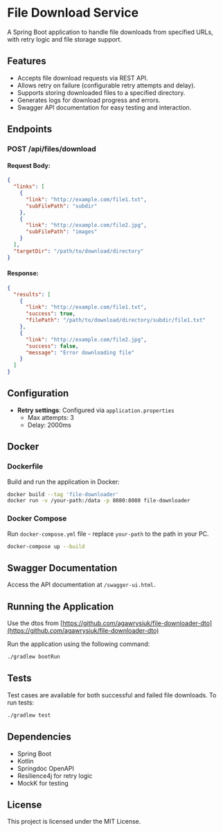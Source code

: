 
# File Download Service

A Spring Boot application to handle file downloads from specified URLs, with retry logic and file storage support.

## Features

- Accepts file download requests via REST API.
- Allows retry on failure (configurable retry attempts and delay).
- Supports storing downloaded files to a specified directory.
- Generates logs for download progress and errors.
- Swagger API documentation for easy testing and interaction.

## Endpoints

### POST /api/files/download

#### Request Body:
```json
{
  "links": [
    {
      "link": "http://example.com/file1.txt",
      "subFilePath": "subdir"
    },
    {
      "link": "http://example.com/file2.jpg",
      "subFilePath": "images"
    }
  ],
  "targetDir": "/path/to/download/directory"
}
```

#### Response:
```json
{
  "results": [
    {
      "link": "http://example.com/file1.txt",
      "success": true,
      "filePath": "/path/to/download/directory/subdir/file1.txt"
    },
    {
      "link": "http://example.com/file2.jpg",
      "success": false,
      "message": "Error downloading file"
    }
  ]
}
```

## Configuration

- **Retry settings**: Configured via `application.properties`
    - Max attempts: 3
    - Delay: 2000ms

## Docker

### Dockerfile
Build and run the application in Docker:
```bash
docker build --tag 'file-downloader'
docker run -v /your-path:/data -p 8080:8080 file-downloader
```

### Docker Compose
Run `docker-compose.yml` file - replace `your-path` to the path in your PC.
```bash
docker-compose up --build
```

## Swagger Documentation

Access the API documentation at `/swagger-ui.html`.

## Running the Application

Use the dtos from [https://github.com/agawrysiuk/file-downloader-dto](https://github.com/agawrysiuk/file-downloader-dto)

Run the application using the following command:

```bash
./gradlew bootRun
```

## Tests

Test cases are available for both successful and failed file downloads. To run tests:

```bash
./gradlew test
```

## Dependencies

- Spring Boot
- Kotlin
- Springdoc OpenAPI
- Resilience4j for retry logic
- MockK for testing

## License

This project is licensed under the MIT License.
